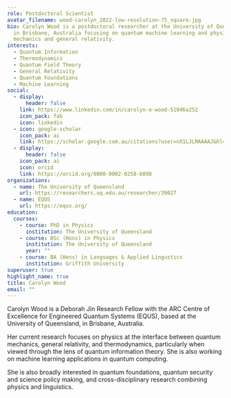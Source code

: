 ```yaml
---
role: Postdoctoral Scientist
avatar_filename: wood-carolyn_2022-low-resolution-75_square.jpg
bio: Carolyn Wood is a postdoctoral researcher at the University of Queensland,
  in Brisbane, Australia focusing on quantum machine learning and physics at the interface between quantum
  mechanics and general relativity.
interests:
  - Quantum Information
  - Thermodynamics
  - Quantum Field Theory
  - General Relativity
  - Quantum Foundations
  - Machine Learning
social:
  - display:
      header: false
    link: https://www.linkedin.com/in/carolyn-e-wood-51046a252
    icon_pack: fab
    icon: linkedin
  - icon: google-scholar
    icon_pack: ai
    link: https://scholar.google.com.au/citations?user=nX1LJLMAAAAJ&hl=en
  - display:
      header: false
    icon_pack: ai
    icon: orcid
    link: https://orcid.org/0000-0002-0258-6098
organizations:
  - name: The University of Queensland
    url: https://researchers.uq.edu.au/researcher/39027
  - name: EQUS
    url: https://equs.org/
education:
  courses:
    - course: PhD in Physics
      institution: The University of Queensland
    - course: BSc (Hons) in Physics
      institution: The University of Queensland
      year: ""
    - course: BA (Hons) in Languages & Applied Lingustics
      institution: Griffith University
superuser: true
highlight_name: true
title: Carolyn Wood
email: ""
---
```

Carolyn Wood is a Deborah Jin Research Fellow with the ARC Centre of Excellence for Engineered Quantum Systems (EQUS), based at the University of Queensland, in Brisbane, Australia. 

Her current research focuses on physics at the interface between quantum mechanics, general relativity, and thermodynamics, particularly when viewed through the lens of quantum information theory. She is also working on machine learning applications in quantum computing.

She is also broadly interested in quantum foundations, quantum security and science policy making, and cross-disciplinary research combining physics and linguistics.
